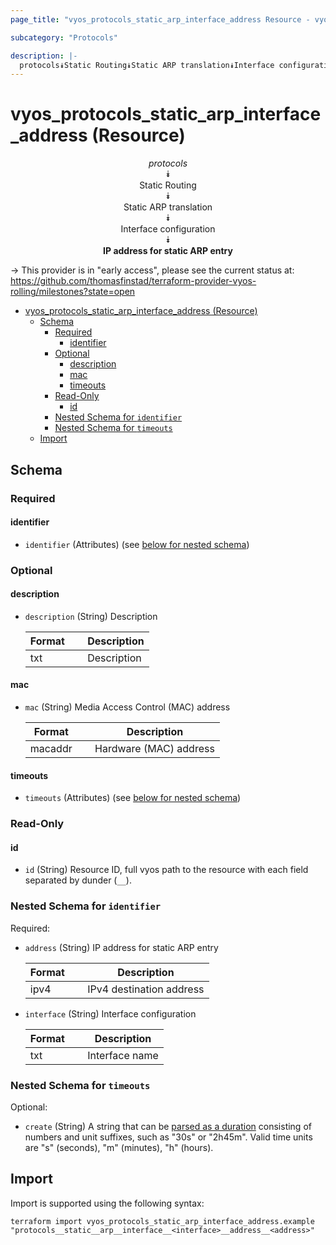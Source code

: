 ```yaml
---
page_title: "vyos_protocols_static_arp_interface_address Resource - vyos"

subcategory: "Protocols"

description: |-
  protocols⯯Static Routing⯯Static ARP translation⯯Interface configuration⯯IP address for static ARP entry
---
```


# vyos_protocols_static_arp_interface_address (Resource)
<center>


*protocols*  
⯯  
Static Routing  
⯯  
Static ARP translation  
⯯  
Interface configuration  
⯯  
**IP address for static ARP entry**


</center>

-> This provider is in "early access", please see the current status at: https://github.com/thomasfinstad/terraform-provider-vyos-rolling/milestones?state=open

<!--TOC-->

- [vyos_protocols_static_arp_interface_address (Resource)](#vyos_protocols_static_arp_interface_address-resource)
  - [Schema](#schema)
    - [Required](#required)
      - [identifier](#identifier)
    - [Optional](#optional)
      - [description](#description)
      - [mac](#mac)
      - [timeouts](#timeouts)
    - [Read-Only](#read-only)
      - [id](#id)
    - [Nested Schema for `identifier`](#nested-schema-for-identifier)
    - [Nested Schema for `timeouts`](#nested-schema-for-timeouts)
  - [Import](#import)

<!--TOC-->

<!-- schema generated by tfplugindocs -->
## Schema

### Required

#### identifier
- `identifier` (Attributes) (see [below for nested schema](#nestedatt--identifier))

### Optional

#### description
- `description` (String) Description

    |  Format  &emsp;|  Description  |
    |----------|---------------|
    |  txt     &emsp;|  Description  |
#### mac
- `mac` (String) Media Access Control (MAC) address

    |  Format   &emsp;|  Description             |
    |-----------|--------------------------|
    |  macaddr  &emsp;|  Hardware (MAC) address  |
#### timeouts
- `timeouts` (Attributes) (see [below for nested schema](#nestedatt--timeouts))

### Read-Only

#### id
- `id` (String) Resource ID, full vyos path to the resource with each field separated by dunder (`__`).

<a id="nestedatt--identifier"></a>
### Nested Schema for `identifier`

Required:

- `address` (String) IP address for static ARP entry

    |  Format  &emsp;|  Description               |
    |----------|----------------------------|
    |  ipv4    &emsp;|  IPv4 destination address  |
- `interface` (String) Interface configuration

    |  Format  &emsp;|  Description     |
    |----------|------------------|
    |  txt     &emsp;|  Interface name  |


<a id="nestedatt--timeouts"></a>
### Nested Schema for `timeouts`

Optional:

- `create` (String) A string that can be [parsed as a duration](https://pkg.go.dev/time#ParseDuration) consisting of numbers and unit suffixes, such as &#34;30s&#34; or &#34;2h45m&#34;. Valid time units are &#34;s&#34; (seconds), &#34;m&#34; (minutes), &#34;h&#34; (hours).

## Import

Import is supported using the following syntax:

```shell
terraform import vyos_protocols_static_arp_interface_address.example "protocols__static__arp__interface__<interface>__address__<address>"
```
